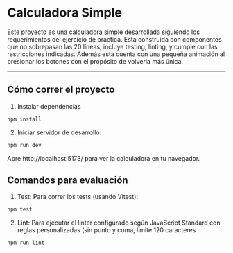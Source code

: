 # Calculadora Simple

Este proyecto es una calculadora simple desarrollada siguiendo los requerimientos del ejercicio de práctica. Está construida con componentes que no sobrepasan las 20 líneas, incluye testing, linting, y cumple con las restricciones indicadas. Además esta cuenta con una pequeña animación al presionar los botones con el propósito de volverla más única.

---

## Cómo correr el proyecto

1. Instalar dependencias
```bash
npm install
```

2. Iniciar servidor de desarrollo:
```bash
npm run dev
```

Abre http://localhost:5173/ para ver la calculadora en tu navegador.

## Comandos para evaluación

1. Test: Para correr los tests (usando Vitest):
```bash
npm test
```

2. Lint: Para ejecutar el linter configurado según JavaScript Standard con reglas personalizadas (sin punto y coma, límite 120 caracteres
```bash
npm run lint
```
